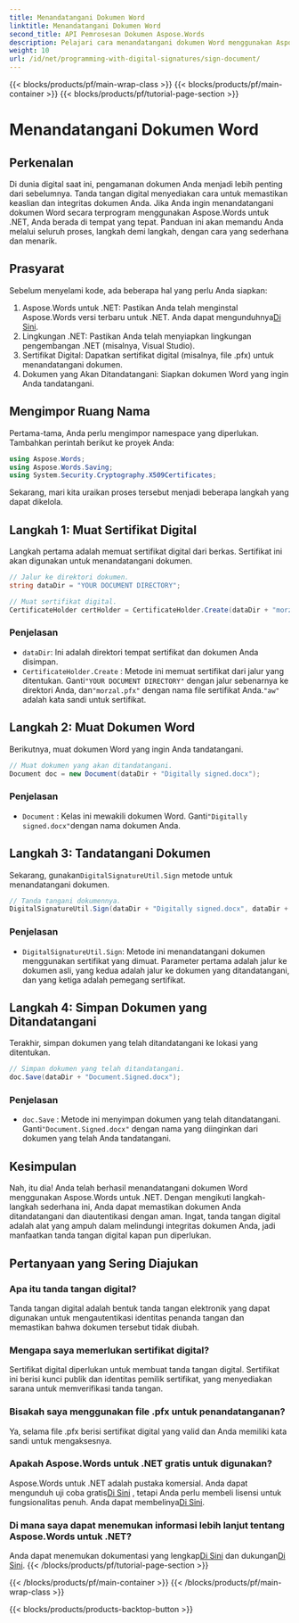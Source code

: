 ```yaml
---
title: Menandatangani Dokumen Word
linktitle: Menandatangani Dokumen Word
second_title: API Pemrosesan Dokumen Aspose.Words
description: Pelajari cara menandatangani dokumen Word menggunakan Aspose.Words untuk .NET dengan panduan langkah demi langkah ini. Amankan dokumen Anda dengan mudah.
weight: 10
url: /id/net/programming-with-digital-signatures/sign-document/
---
```


{{< blocks/products/pf/main-wrap-class >}}
{{< blocks/products/pf/main-container >}}
{{< blocks/products/pf/tutorial-page-section >}}

# Menandatangani Dokumen Word

## Perkenalan

Di dunia digital saat ini, pengamanan dokumen Anda menjadi lebih penting dari sebelumnya. Tanda tangan digital menyediakan cara untuk memastikan keaslian dan integritas dokumen Anda. Jika Anda ingin menandatangani dokumen Word secara terprogram menggunakan Aspose.Words untuk .NET, Anda berada di tempat yang tepat. Panduan ini akan memandu Anda melalui seluruh proses, langkah demi langkah, dengan cara yang sederhana dan menarik.

## Prasyarat

Sebelum menyelami kode, ada beberapa hal yang perlu Anda siapkan:

1.  Aspose.Words untuk .NET: Pastikan Anda telah menginstal Aspose.Words versi terbaru untuk .NET. Anda dapat mengunduhnya[Di Sini](https://releases.aspose.com/words/net/).
2. Lingkungan .NET: Pastikan Anda telah menyiapkan lingkungan pengembangan .NET (misalnya, Visual Studio).
3. Sertifikat Digital: Dapatkan sertifikat digital (misalnya, file .pfx) untuk menandatangani dokumen.
4. Dokumen yang Akan Ditandatangani: Siapkan dokumen Word yang ingin Anda tandatangani.

## Mengimpor Ruang Nama

Pertama-tama, Anda perlu mengimpor namespace yang diperlukan. Tambahkan perintah berikut ke proyek Anda:

```csharp
using Aspose.Words;
using Aspose.Words.Saving;
using System.Security.Cryptography.X509Certificates;
```

Sekarang, mari kita uraikan proses tersebut menjadi beberapa langkah yang dapat dikelola.

## Langkah 1: Muat Sertifikat Digital

Langkah pertama adalah memuat sertifikat digital dari berkas. Sertifikat ini akan digunakan untuk menandatangani dokumen.

```csharp
// Jalur ke direktori dokumen.
string dataDir = "YOUR DOCUMENT DIRECTORY";

// Muat sertifikat digital.
CertificateHolder certHolder = CertificateHolder.Create(dataDir + "morzal.pfx", "aw");
```

### Penjelasan

- `dataDir`: Ini adalah direktori tempat sertifikat dan dokumen Anda disimpan.
- `CertificateHolder.Create` : Metode ini memuat sertifikat dari jalur yang ditentukan. Ganti`"YOUR DOCUMENT DIRECTORY"` dengan jalur sebenarnya ke direktori Anda, dan`"morzal.pfx"` dengan nama file sertifikat Anda.`"aw"` adalah kata sandi untuk sertifikat.

## Langkah 2: Muat Dokumen Word

Berikutnya, muat dokumen Word yang ingin Anda tandatangani.

```csharp
// Muat dokumen yang akan ditandatangani.
Document doc = new Document(dataDir + "Digitally signed.docx");
```

### Penjelasan

- `Document` : Kelas ini mewakili dokumen Word. Ganti`"Digitally signed.docx"`dengan nama dokumen Anda.

## Langkah 3: Tandatangani Dokumen

 Sekarang, gunakan`DigitalSignatureUtil.Sign` metode untuk menandatangani dokumen.

```csharp
// Tanda tangani dokumennya.
DigitalSignatureUtil.Sign(dataDir + "Digitally signed.docx", dataDir + "Document.Signed.docx", certHolder);
```

### Penjelasan

- `DigitalSignatureUtil.Sign`: Metode ini menandatangani dokumen menggunakan sertifikat yang dimuat. Parameter pertama adalah jalur ke dokumen asli, yang kedua adalah jalur ke dokumen yang ditandatangani, dan yang ketiga adalah pemegang sertifikat.

## Langkah 4: Simpan Dokumen yang Ditandatangani

Terakhir, simpan dokumen yang telah ditandatangani ke lokasi yang ditentukan.

```csharp
// Simpan dokumen yang telah ditandatangani.
doc.Save(dataDir + "Document.Signed.docx");
```

### Penjelasan

- `doc.Save` : Metode ini menyimpan dokumen yang telah ditandatangani. Ganti`"Document.Signed.docx"` dengan nama yang diinginkan dari dokumen yang telah Anda tandatangani.

## Kesimpulan

Nah, itu dia! Anda telah berhasil menandatangani dokumen Word menggunakan Aspose.Words untuk .NET. Dengan mengikuti langkah-langkah sederhana ini, Anda dapat memastikan dokumen Anda ditandatangani dan diautentikasi dengan aman. Ingat, tanda tangan digital adalah alat yang ampuh dalam melindungi integritas dokumen Anda, jadi manfaatkan tanda tangan digital kapan pun diperlukan.

## Pertanyaan yang Sering Diajukan

### Apa itu tanda tangan digital?
Tanda tangan digital adalah bentuk tanda tangan elektronik yang dapat digunakan untuk mengautentikasi identitas penanda tangan dan memastikan bahwa dokumen tersebut tidak diubah.

### Mengapa saya memerlukan sertifikat digital?
Sertifikat digital diperlukan untuk membuat tanda tangan digital. Sertifikat ini berisi kunci publik dan identitas pemilik sertifikat, yang menyediakan sarana untuk memverifikasi tanda tangan.

### Bisakah saya menggunakan file .pfx untuk penandatanganan?
Ya, selama file .pfx berisi sertifikat digital yang valid dan Anda memiliki kata sandi untuk mengaksesnya.

### Apakah Aspose.Words untuk .NET gratis untuk digunakan?
 Aspose.Words untuk .NET adalah pustaka komersial. Anda dapat mengunduh uji coba gratis[Di Sini](https://releases.aspose.com/) , tetapi Anda perlu membeli lisensi untuk fungsionalitas penuh. Anda dapat membelinya[Di Sini](https://purchase.aspose.com/buy).

### Di mana saya dapat menemukan informasi lebih lanjut tentang Aspose.Words untuk .NET?
 Anda dapat menemukan dokumentasi yang lengkap[Di Sini](https://reference.aspose.com/words/net/) dan dukungan[Di Sini](https://forum.aspose.com/c/words/8).
{{< /blocks/products/pf/tutorial-page-section >}}

{{< /blocks/products/pf/main-container >}}
{{< /blocks/products/pf/main-wrap-class >}}

{{< blocks/products/products-backtop-button >}}
